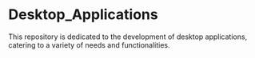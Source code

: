 # Desktop_Applications
This repository is dedicated to the development of desktop applications, catering to a variety of needs and functionalities.
